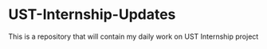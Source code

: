 # UST-Internship-Updates
This is a repository that will contain my daily work on UST Internship project

